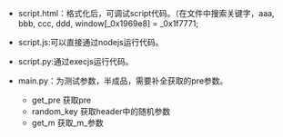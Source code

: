 



* script.html：格式化后，可调试script代码。（在文件中搜索关键字，aaa, bbb, ccc, ddd, window[_0x1969e8] = _0x1f7771;


* script.js:可以直接通过nodejs运行代码。

* script.py:通过execjs运行代码。

* main.py：为测试参数，半成品，需要补全获取的pre参数。
    * get_pre 获取pre
    * random_key 获取header中的随机参数
    * get_m 获取_m_参数










